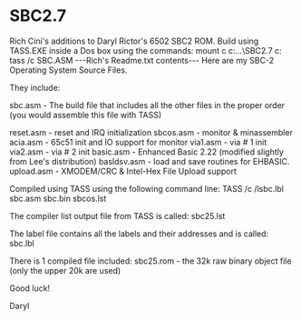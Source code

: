 # SBC2.7
Rich Cini's additions to Daryl Rictor's 6502 SBC2 ROM.
Build using TASS.EXE inside a Dos box using the commands:
mount c c:\...\SBC2.7
c:
tass /c SBC.ASM
---Rich's Readme.txt contents---
Here are my SBC-2 Operating System Source Files.

They include:

sbc.asm   - The build file that includes all the other files in the proper order
            (you would assemble this file with TASS)

reset.asm - reset and IRQ initialization
sbcos.asm - monitor & minassembler
acia.asm - 65c51 init and IO support for monitor
via1.asm - via # 1 init
via2.asm - via # 2 init
basic.asm - Enhanced Basic 2.22 (modified slightly from Lee's distribution)
basldsv.asm - load and save routines for EHBASIC.
upload.asm - XMODEM/CRC & Intel-Hex File Upload support

Compiled using TASS using the following command line:
TASS /c /lsbc.lbl sbc.asm sbc.bin sbcos.lst

The compiler list output file from TASS is called:
sbc25.lst

The label file contains all the labels and their addresses and is called:
sbc.lbl

There is 1 compiled file included:
sbc25.rom  -  the 32k raw binary object file (only the upper 20k are used)

Good luck!

Daryl

